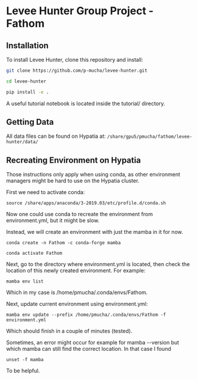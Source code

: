 # Levee Hunter Group Project - Fathom


## Installation

To install Levee Hunter, clone this repository and install:


```bash
git clone https://github.com/p-mucha/levee-hunter.git

cd levee-hunter

pip install -e .
```

A useful tutorial notebook is located inside the tutorial/ directory.


## Getting Data

All data files can be found on Hypatia at:
`/share/gpu5/pmucha/fathom/levee-hunter/data/`


## Recreating Environment on Hypatia
Those instructions only apply when using conda, as other environment managers might be hard to use on the Hypatia cluster.

First we need to activate conda:
```
source /share/apps/anaconda/3-2019.03/etc/profile.d/conda.sh
```

Now one could use conda to recreate the environment from environment.yml, but it might be slow.

Instead, we will create an environment with just the mamba in it for now. 


```
conda create -n Fathom -c conda-forge mamba

conda activate Fathom
```

Next, go to the directory where environment.yml is located, then check the location of this newly created environment. For example:

```
mamba env list
```
Which in my case is /home/pmucha/.conda/envs/Fathom.

Next, update current environment using environment.yml:
```
mamba env update --prefix /home/pmucha/.conda/envs/Fathom -f environment.yml
```

Which should finish in a couple of minutes (tested). 


Sometimes, an error might occur for example for mamba --version but which mamba can still find the correct location.
In that case I found
```
unset -f mamba
```
To be helpful.















